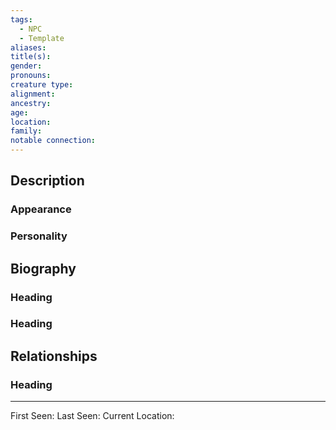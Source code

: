 ```yaml
---
tags:
  - NPC
  - Template
aliases:
title(s):
gender:
pronouns:
creature type:
alignment:
ancestry:
age:
location:
family:
notable connection:
---
```


## Description
### Appearance
### Personality

## Biography
### Heading
### Heading
## Relationships
### Heading
***
First Seen:
Last Seen:
Current Location: